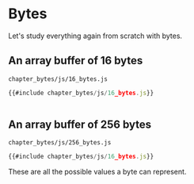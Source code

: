 # Bytes

Let's study everything again from scratch with bytes.

## An array buffer of 16 bytes

`chapter_bytes/js/16_bytes.js`
```javascript
{{#include chapter_bytes/js/16_bytes.js}}
```
<pre id="16_bytes"></pre>
<script src="chapter_bytes/js/16_bytes.js"></script>

## An array buffer of 256 bytes

`chapter_bytes/js/256_bytes.js`
```javascript
{{#include chapter_bytes/js/16_bytes.js}}
```
These are all the possible values a byte can represent.
<pre id="256_bytes"></pre>
<script src="chapter_bytes/js/256_bytes.js"></script>